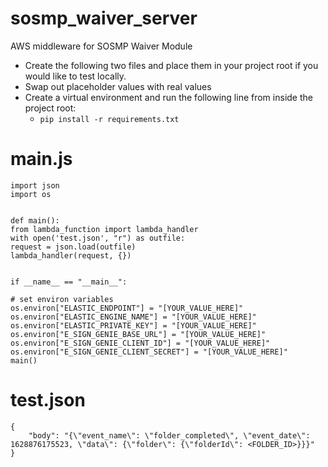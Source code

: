 # sosmp_waiver_server
AWS middleware for SOSMP Waiver Module



* Create the following two files and place them in your project root if you would like to test locally.
* Swap out placeholder values with real values
* Create a virtual environment and run the following line from inside the project root:
  - `pip install -r requirements.txt`

# main.js
```
import json
import os


def main():
from lambda_function import lambda_handler
with open('test.json', "r") as outfile:
request = json.load(outfile)
lambda_handler(request, {})


if __name__ == "__main__":

# set environ variables
os.environ["ELASTIC_ENDPOINT"] = "[YOUR_VALUE_HERE]"
os.environ["ELASTIC_ENGINE_NAME"] = "[YOUR_VALUE_HERE]"
os.environ["ELASTIC_PRIVATE_KEY"] = "[YOUR_VALUE_HERE]"
os.environ["E_SIGN_GENIE_BASE_URL"] = "[YOUR_VALUE_HERE]"
os.environ["E_SIGN_GENIE_CLIENT_ID"] = "[YOUR_VALUE_HERE]"
os.environ["E_SIGN_GENIE_CLIENT_SECRET"] = "[YOUR_VALUE_HERE]"
main()
```



# test.json
```
{
    "body": "{\"event_name\": \"folder_completed\", \"event_date\": 1628876175523, \"data\": {\"folder\": {\"folderId\": <FOLDER_ID>}}}"
}
```
